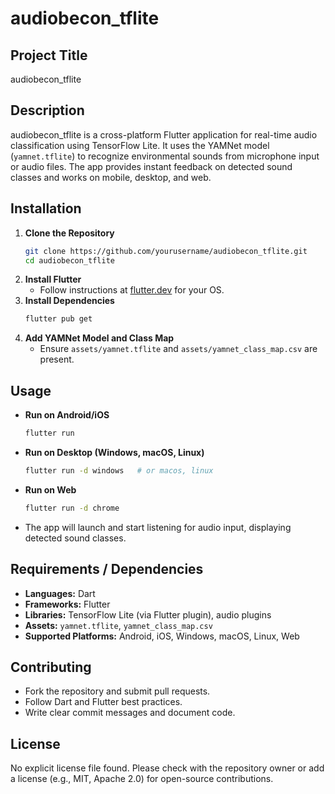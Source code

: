 # audiobecon_tflite

## Project Title
audiobecon_tflite

## Description
audiobecon_tflite is a cross-platform Flutter application for real-time audio classification using TensorFlow Lite. It uses the YAMNet model (`yamnet.tflite`) to recognize environmental sounds from microphone input or audio files. The app provides instant feedback on detected sound classes and works on mobile, desktop, and web.

## Installation
1. **Clone the Repository**
    ```sh
    git clone https://github.com/yourusername/audiobecon_tflite.git
    cd audiobecon_tflite
    ```
2. **Install Flutter**
    - Follow instructions at [flutter.dev](https://flutter.dev/docs/get-started/install) for your OS.
3. **Install Dependencies**
    ```sh
    flutter pub get
    ```
4. **Add YAMNet Model and Class Map**
    - Ensure `assets/yamnet.tflite` and `assets/yamnet_class_map.csv` are present.

## Usage
- **Run on Android/iOS**
    ```sh
    flutter run
    ```
- **Run on Desktop (Windows, macOS, Linux)**
    ```sh
    flutter run -d windows   # or macos, linux
    ```
- **Run on Web**
    ```sh
    flutter run -d chrome
    ```
- The app will launch and start listening for audio input, displaying detected sound classes.

## Requirements / Dependencies
- **Languages:** Dart
- **Frameworks:** Flutter
- **Libraries:** TensorFlow Lite (via Flutter plugin), audio plugins
- **Assets:** `yamnet.tflite`, `yamnet_class_map.csv`
- **Supported Platforms:** Android, iOS, Windows, macOS, Linux, Web

## Contributing
- Fork the repository and submit pull requests.
- Follow Dart and Flutter best practices.
- Write clear commit messages and document code.

## License
No explicit license file found. Please check with the repository owner or add a license (e.g., MIT, Apache 2.0) for open-source contributions.